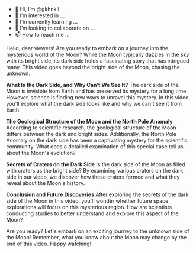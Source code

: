 - 👋 Hi, I’m @gkhnkll
- 👀 I’m interested in ...
- 🌱 I’m currently learning ...
- 💞️ I’m looking to collaborate on ...
- 📫 How to reach me ...

<!---
gkhnkll/gkhnkll is a ✨ special ✨ repository because its `README.md` (this file) appears on your GitHub profile.
You can click the Preview link to take a look at your changes.
--->
Hello, dear viewers! Are you ready to embark on a journey into the mysterious world of the Moon? While the Moon typically dazzles in the sky with its bright side, its dark side holds a fascinating story that has intrigued many. This video goes beyond the bright side of the Moon, chasing the unknown.

**What Is the Dark Side, and Why Can't We See It?**
The dark side of the Moon is invisible from Earth and has preserved its mystery for a long time. However, science is finding new ways to unravel this mystery. In this video, you'll explore what the dark side looks like and why we can't see it from Earth.

**The Geological Structure of the Moon and the North Pole Anomaly**
According to scientific research, the geological structure of the Moon differs between the dark and bright sides. Additionally, the North Pole Anomaly on the dark side has been a captivating mystery for the scientific community. What does a detailed examination of this special case tell us about the Moon's evolution?

**Secrets of Craters on the Dark Side**
Is the dark side of the Moon as filled with craters as the bright side? By examining various craters on the dark side in our video, we discover how these craters formed and what they reveal about the Moon's history.

**Conclusion and Future Discoveries**
After exploring the secrets of the dark side of the Moon in this video, you'll wonder whether future space explorations will focus on this mysterious region. How are scientists conducting studies to better understand and explore this aspect of the Moon?

Are you ready? Let's embark on an exciting journey to the unknown side of the Moon! Remember, what you know about the Moon may change by the end of this video. Happy watching!
